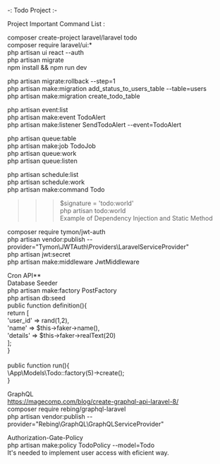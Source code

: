 -: Todo Project :-

Project Important Command List : 

composer create-project laravel/laravel todo<br />
composer require laravel/ui:* <br />
php artisan ui react --auth <br />
php artisan migrate <br />
npm install && npm run dev<br />

php artisan migrate:rollback --step=1<br />
php artisan make:migration add_status_to_users_table --table=users<br />
php artisan make:migration create_todo_table<br />

php artisan event:list<br />
php artisan make:event TodoAlert<br />
php artisan make:listener SendTodoAlert --event=TodoAlert<br />

php artisan queue:table<br />
php artisan make:job TodoJob<br />
php artisan queue:work<br />
php artisan queue:listen<br />

php artisan schedule:list <br />
php artisan schedule:work <br />
php artisan make:command Todo <br />
>>> $signature = 'todo:world' <br />
>>> php artisan todo:world <br />
>>> Example of Dependency Injection and Static Method <br />

composer require tymon/jwt-auth <br />
php artisan vendor:publish --provider="Tymon\JWTAuth\Providers\LaravelServiceProvider" <br />
php artisan jwt:secret <br />
php artisan make:middleware JwtMiddleware <br />

Cron API** <br />
Database Seeder<br />
php artisan make:factory PostFactory <br />
php artisan db:seed <br />
public function definition(){ <br />
    return [ <br />
        'user_id' => rand(1,2), <br />
        'name' => $this->faker->name(), <br />
        'details' => $this->faker->realText(20) <br />
    ]; <br />
} <br /> <br />
public function run(){ <br />
    \App\Models\Todo::factory(5)->create(); <br />
} <br />

GraphQL <br />
https://magecomp.com/blog/create-graphql-api-laravel-8/<br />
composer require rebing/graphql-laravel <br />
php artisan vendor:publish --provider="Rebing\GraphQL\GraphQLServiceProvider" <br />

Authorization-Gate-Policy <br />
php artisan make:policy TodoPolicy --model=Todo <br />
It's needed to implement user access with eficient way. <br />

